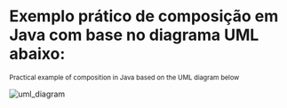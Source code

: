 # Exemplo prático de composição em Java com base no diagrama UML abaixo: <br>
<sub>Practical example of composition in Java based on the UML diagram below</sub>

![uml_diagram](https://github.com/caua-3301/java_concepts/assets/134548536/08995c77-fbea-4599-9a61-958c8b8bac8c)

